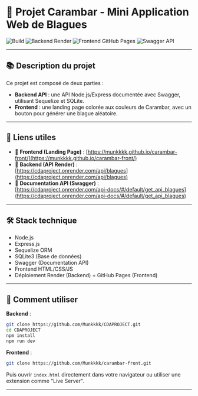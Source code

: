 
# 🎉 Projet Carambar - Mini Application Web de Blagues

![Build](https://img.shields.io/badge/build-passing-brightgreen)
![Backend Render](https://img.shields.io/badge/backend-Render-blue)
![Frontend GitHub Pages](https://img.shields.io/badge/frontend-GitHub%20Pages-yellow)
![Swagger API](https://img.shields.io/badge/swagger-available-orange)

---

## 📚 Description du projet

Ce projet est composé de deux parties :
- **Backend API** : une API Node.js/Express documentée avec Swagger, utilisant Sequelize et SQLite.
- **Frontend** : une landing page colorée aux couleurs de Carambar, avec un bouton pour générer une blague aléatoire.

---

## 🚀 Liens utiles

- 🔗 **Frontend (Landing Page)** : [https://munkkkk.github.io/carambar-front/](https://munkkkk.github.io/carambar-front/)
- 🔗 **Backend (API Render)** : [https://cdaproject.onrender.com/api/blagues](https://cdaproject.onrender.com/api/blagues)
- 📖 **Documentation API (Swagger)** : [https://cdaproject.onrender.com/api-docs/#/default/get_api_blagues](https://cdaproject.onrender.com/api-docs/#/default/get_api_blagues)

---

## 🛠️ Stack technique

- Node.js
- Express.js
- Sequelize ORM
- SQLite3 (Base de données)
- Swagger (Documentation API)
- Frontend HTML/CSS/JS
- Déploiement Render (Backend) + GitHub Pages (Frontend)

---

## 📄 Comment utiliser

**Backend** :
```bash
git clone https://github.com/Munkkkk/CDAPROJECT.git
cd CDAPROJECT
npm install
npm run dev
```

**Frontend** :
```bash
git clone https://github.com/Munkkkk/carambar-front.git
```
Puis ouvrir `index.html` directement dans votre navigateur ou utiliser une extension comme "Live Server".

---


